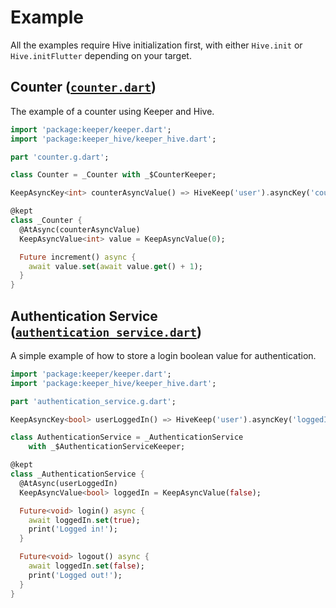 # Example

All the examples require Hive initialization first, with either `Hive.init` or `Hive.initFlutter` depending on your target.

## Counter ([`counter.dart`](https://github.com/AndreBaltazar8/keeper/blob/master/packages/keeper_hive/example/lib/counter.dart))

The example of a counter using Keeper and Hive.

```dart
import 'package:keeper/keeper.dart';
import 'package:keeper_hive/keeper_hive.dart';

part 'counter.g.dart';

class Counter = _Counter with _$CounterKeeper;

KeepAsyncKey<int> counterAsyncValue() => HiveKeep('user').asyncKey('counter');

@kept
class _Counter {
  @AtAsync(counterAsyncValue)
  KeepAsyncValue<int> value = KeepAsyncValue(0);

  Future increment() async {
    await value.set(await value.get() + 1);
  }
}
```

## Authentication Service ([`authentication_service.dart`](https://github.com/AndreBaltazar8/keeper/blob/master/packages/keeper_hive/example/lib/authentication_service.dart))

A simple example of how to store a login boolean value for authentication.

```dart
import 'package:keeper/keeper.dart';
import 'package:keeper_hive/keeper_hive.dart';

part 'authentication_service.g.dart';

KeepAsyncKey<bool> userLoggedIn() => HiveKeep('user').asyncKey('loggedIn');

class AuthenticationService = _AuthenticationService
    with _$AuthenticationServiceKeeper;

@kept
class _AuthenticationService {
  @AtAsync(userLoggedIn)
  KeepAsyncValue<bool> loggedIn = KeepAsyncValue(false);

  Future<void> login() async {
    await loggedIn.set(true);
    print('Logged in!');
  }

  Future<void> logout() async {
    await loggedIn.set(false);
    print('Logged out!');
  }
}
```
